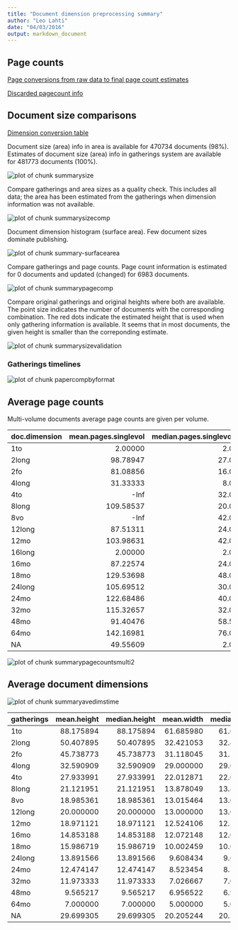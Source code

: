 ```yaml
---
title: "Document dimension preprocessing summary"
author: "Leo Lahti"
date: "04/03/2016"
output: markdown_document
---
```



## Page counts

[Page conversions from raw data to final page count estimates](https://raw.githubusercontent.com/rOpenGov/estc/master/inst/examples/output.tables/pagecount_conversion_nontrivial.csv)

<!--[Page conversions from raw data to final page count estimates with volume info](https://raw.githubusercontent.com/rOpenGov/estc/master/inst/examples/output.tables/page_conversion_table_full.csv)-->

[Discarded pagecount info](https://raw.githubusercontent.com/rOpenGov/estc/master/inst/examples/output.tables/pagecount_discarded.csv)



## Document size comparisons

[Dimension conversion table](https://raw.githubusercontent.com/rOpenGov/estc/master/inst/examples/output.tables/conversions_physical_dimension.csv)

<!--[Discarded dimension info](https://raw.githubusercontent.com/rOpenGov/estc/master/inst/examples/output.tables/dimensions_discarded.csv)-->

Document size (area) info in area is available for 470734 documents (98%). Estimates of document size (area) info in gatherings system are available for 481773 documents (100%). 

![plot of chunk summarysize](figure/summarysize-1.png)


Compare gatherings and area sizes as a quality check. This includes all data; the area has been estimated from the gatherings when dimension information was not available.

![plot of chunk summarysizecomp](figure/summarysizecomp-1.png)

Document dimension histogram (surface area). Few document sizes dominate publishing.

![plot of chunk summary-surfacearea](figure/summary-surfacearea-1.png)


Compare gatherings and page counts. Page count information is estimated for 0 documents and updated (changed) for 6983 documents. 

![plot of chunk summarypagecomp](figure/summarypagecomp-1.png)

Compare original gatherings and original heights where both are available. The point size indicates the number of documents with the corresponding combination. The red dots indicate the estimated height that is used when only gathering information is available. It seems that in most documents, the given height is smaller than the correponding estimate.

![plot of chunk summarysizevalidation](figure/summarysizevalidation-1.png)

### Gatherings timelines

![plot of chunk papercompbyformat](figure/papercompbyformat-1.png)

## Average page counts 

Multi-volume documents average page counts are given per volume.


|doc.dimension | mean.pages.singlevol| median.pages.singlevol| n.singlevol| mean.pages.multivol| median.pages.multivol| n.multivol| mean.pages.issue| median.pages.issue| n.issue|
|:-------------|--------------------:|----------------------:|-----------:|-------------------:|---------------------:|----------:|----------------:|------------------:|-------:|
|1to           |              2.00000|                    2.0|       15913|                  NA|                    NA|         NA|               NA|                 NA|      NA|
|2long         |             98.78947|                   27.0|          38|                  NA|                    NA|         NA|         28.94737|                 24|      19|
|2fo           |             81.08856|                   16.0|       98939|           350.30849|              373.0000|       2995|         28.59967|                 26|   32216|
|4long         |             31.33333|                    8.0|          21|                 NaN|                    NA|          1|         13.14286|                  8|       7|
|4to           |                 -Inf|                   32.0|      101356|            43.26531|               24.0000|       4750|         26.25435|                 24|   35314|
|8long         |            109.58537|                   20.0|          41|            16.00000|               16.0000|          1|         18.37500|                 16|      16|
|8vo           |                 -Inf|                   42.0|      167822|           202.04245|              200.0000|      12304|         26.14393|                 24|   56418|
|12long        |             87.51311|                   24.0|         267|             6.00000|                6.0000|         11|         24.67647|                 24|     136|
|12mo          |            103.98631|                   42.0|       71047|            35.28818|               27.0000|       6497|         25.80403|                 24|   25937|
|16long        |              2.00000|                    2.0|           1|                  NA|                    NA|         NA|               NA|                 NA|      NA|
|16mo          |             87.22574|                   24.0|        2371|            88.17687|               79.0000|        111|         23.95657|                 24|     829|
|18mo          |            129.53698|                   48.0|        2029|           115.20468|              120.0000|        175|         27.27989|                 26|     736|
|24long        |            105.69512|                   30.0|          82|           371.00000|              371.0000|          4|         27.06250|                 24|      32|
|24mo          |            122.68486|                   40.0|        1871|           234.19355|              238.0000|         98|         27.06327|                 26|     648|
|32mo          |            115.32657|                   32.0|         746|           237.54082|              237.5408|         47|         23.49612|                 24|     258|
|48mo          |             91.40476|                   58.5|          23|                  NA|                    NA|         NA|         26.00000|                 18|       5|
|64mo          |            142.16981|                   76.0|         129|            31.00000|               31.0000|          1|         31.87500|                 34|      32|
|NA            |             49.55609|                    2.0|       17044|           156.30515|              150.6667|        383|         23.87697|                 24|    3048|


![plot of chunk summarypagecountsmulti2](figure/summarypagecountsmulti2-1.png)


## Average document dimensions 

![plot of chunk summaryavedimstime](figure/summaryavedimstime-1.png)



|gatherings | mean.height| median.height| mean.width| median.width|      n|
|:----------|-----------:|-------------:|----------:|------------:|------:|
|1to        |   88.175894|     88.175894|  61.685980|    61.685980|  15913|
|2long      |   50.407895|     50.407895|  32.421053|    32.421053|     38|
|2fo        |   45.738773|     45.738773|  31.118045|    31.118045|  99136|
|4long      |   32.590909|     32.590909|  29.000000|    29.000000|     22|
|4to        |   27.933991|     27.933991|  22.012871|    22.012871| 102244|
|8long      |   21.121951|     21.121951|  13.878049|    13.878049|     41|
|8vo        |   18.985361|     18.985361|  13.015464|    13.015464| 168521|
|12long     |   20.000000|     20.000000|  13.000000|    13.000000|    267|
|12mo       |   18.971121|     18.971121|  12.524106|    12.524106|  71228|
|16mo       |   14.853188|     14.853188|  12.072148|    12.072148|   2384|
|18mo       |   15.986719|     15.986719|  10.002459|    10.002459|   2033|
|24long     |   13.891566|     13.891566|   9.608434|     9.608434|     83|
|24mo       |   12.474147|     12.474147|   8.523454|     8.523454|   1876|
|32mo       |   11.973333|     11.973333|   7.026667|     7.026667|    750|
|48mo       |    9.565217|      9.565217|   6.956522|     6.956522|     23|
|64mo       |    7.000000|      7.000000|   5.000000|     5.000000|    129|
|NA         |   29.699305|     29.699305|  20.205244|    20.205244|   6045|

